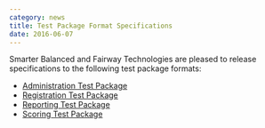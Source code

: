 ```yaml
---
category: news
title: Test Package Format Specifications
date: 2016-06-07
---
```

Smarter Balanced and Fairway Technologies are pleased to release specifications to the following test package formats:

* [Administration Test Package](http://www.smarterapp.org/specs/AdministrationTestPackage.html)
* [Registration Test Package](http://www.smarterapp.org/specs/RegistrationTestPackage.html)
* [Reporting Test Package](http://www.smarterapp.org/specs/ReportingTestPackage.html)
* [Scoring Test Package](http://www.smarterapp.org/specs/ScoringTestPackage.html)